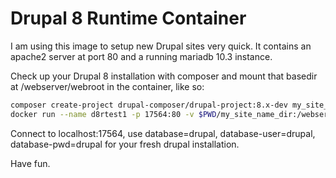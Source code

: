 # Drupal 8 Runtime Container
I am using this image to setup new Drupal sites very quick.
It contains an apache2 server at port 80 and a running mariadb 10.3 instance.

Check up your Drupal 8 installation with composer and mount that basedir at /webserver/webroot in the container, like so:

```bash
composer create-project drupal-composer/drupal-project:8.x-dev my_site_name_dir --no-interaction
docker run --name d8rtest1 -p 17564:80 -v $PWD/my_site_name_dir:/webserver/webroot -d feikede/d8r:latest
```

Connect to localhost:17564, use database=drupal, database-user=drupal, database-pwd=drupal for your fresh drupal installation. 

Have fun.
